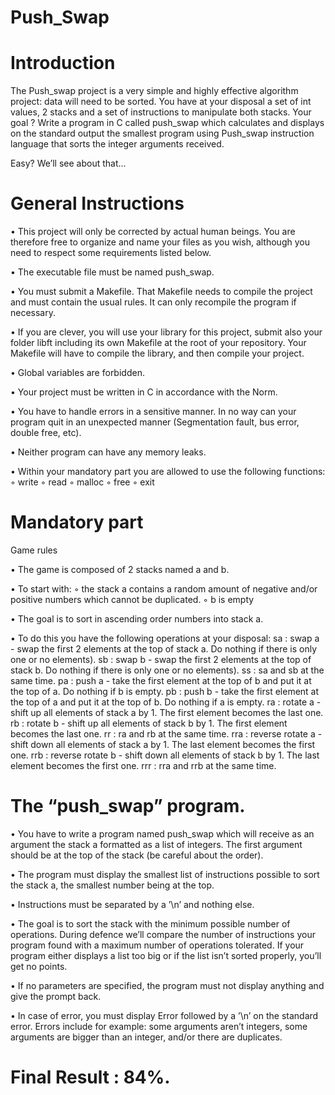 # Push_Swap

  # Introduction

The Push_swap project is a very simple and highly effective algorithm project: data will need to be sorted. You have at your disposal a set of int values, 2 stacks and a set of instructions to manipulate both stacks.
Your goal ? Write a program in C called push_swap which calculates and displays on the standard output the smallest program using Push_swap instruction language that sorts the integer arguments received.

Easy? We’ll see about that...

  # General Instructions

• This project will only be corrected by actual human beings. You are therefore free to organize and name your files as you wish, although you need to respect some requirements listed below.

• The executable file must be named push_swap.

• You must submit a Makefile. That Makefile needs to compile the project and must contain the usual rules. It can only recompile the program if necessary.

• If you are clever, you will use your library for this project, submit also your folder libft including its own Makefile at the root of your repository. Your Makefile will have to compile the library, and then compile your project.

• Global variables are forbidden.

• Your project must be written in C in accordance with the Norm.

• You have to handle errors in a sensitive manner. In no way can your program quit in an unexpected manner (Segmentation fault, bus error, double free, etc).

• Neither program can have any memory leaks.

• Within your mandatory part you are allowed to use the following functions:
  ◦ write 
  ◦ read
  ◦ malloc 
  ◦ free
  ◦ exit
  
  # Mandatory part
  
Game rules

• The game is composed of 2 stacks named a and b. 

• To start with:
  ◦ the stack a contains a random amount of negative and/or positive numbers which cannot be duplicated.
  ◦ b is empty
  
• The goal is to sort in ascending order numbers into stack a.

• To do this you have the following operations at your disposal:
sa : swap a - swap the first 2 elements at the top of stack a. Do nothing if there is only one or no elements).
sb : swap b - swap the first 2 elements at the top of stack b. Do nothing if there is only one or no elements).
ss : sa and sb at the same time.
pa : push a - take the first element at the top of b and put it at the top of a. Do
nothing if b is empty.
pb : push b - take the first element at the top of a and put it at the top of b. Do
nothing if a is empty.
ra : rotate a - shift up all elements of stack a by 1. The first element becomes
the last one.
rb : rotate b - shift up all elements of stack b by 1. The first element becomes the last one.
rr : ra and rb at the same time.
rra : reverse rotate a - shift down all elements of stack a by 1. The last element becomes the first one.
rrb : reverse rotate b - shift down all elements of stack b by 1. The last element becomes the first one.
rrr : rra and rrb at the same time.

  # The “push_swap” program.
  
• You have to write a program named push_swap which will receive as an argument the stack a formatted as a list of integers. The first argument should be at the top of the stack (be careful about the order).

• The program must display the smallest list of instructions possible to sort the stack a, the smallest number being at the top.

• Instructions must be separated by a ’\n’ and nothing else.

• The goal is to sort the stack with the minimum possible number of operations. During defence we’ll compare the number of instructions your program found with a maximum number of operations tolerated. If your program either displays a list too big or if the list isn’t sorted properly, you’ll get no points.

• If no parameters are specified, the program must not display anything and give the prompt back.

• In case of error, you must display Error followed by a ’\n’ on the standard error. Errors include for example: some arguments aren’t integers, some arguments are bigger than an integer, and/or there are duplicates.

# Final Result : 84%.
